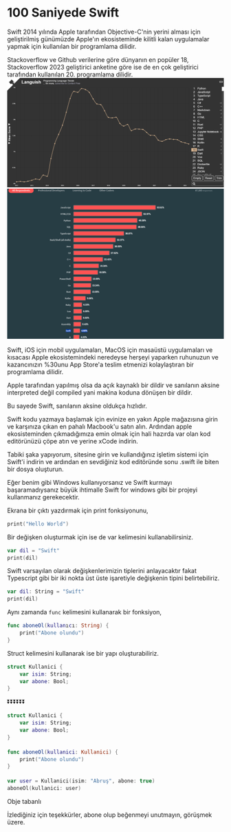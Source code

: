 # 100 Saniyede Swift

Swift 2014 yılında Apple tarafından Objective-C'nin yerini alması için geliştirilmiş günümüzde Apple'ın ekosisteminde kilitli kalan uygulamalar yapmak için kullanılan bir programlama dilidir.

Stackoverflow ve Github verilerine göre dünyanın en popüler 18, Stackoverflow 2023 geliştirici anketine göre ise de en çok geliştirici tarafından kullanılan 20. programlama dilidir.
![Alt text](image.png)
![Alt text](image-1.png)

Swift, iOS için mobil uygulamaları, MacOS için masaüstü uygulamaları ve kısacası Apple ekosistemindeki neredeyse herşeyi yaparken ruhunuzun ve kazancınızın %30unu App Store'a teslim etmenizi kolaylaştıran bir programlama dilidir.

Apple tarafından yapılmış olsa da açık kaynaklı bir dildir ve sanılanın aksine interpreted değil compiled yani makina koduna dönüşen bir dildir.

Bu sayede Swift, sanılanın aksine oldukça hızlıdır.

Swift kodu yazmaya başlamak için evinize en yakın Apple mağazısına girin ve karşınıza çıkan en pahalı Macbook'u satın alın. Ardından apple ekosisteminden çıkmadığımıza emin olmak için hali hazırda var olan kod editörünüzü çöpe atın ve yerine xCode indirin.

Tabiki şaka yapıyorum, sitesine girin ve kullandığınız işletim sistemi için Swift'i indirin ve ardından en sevdiğiniz kod editöründe sonu .swift ile biten bir dosya oluşturun.

Eğer benim gibi Windows kullanıyorsanız ve Swift kurmayı başaramadıysanız büyük ihtimalle Swift for windows gibi bir projeyi kullanmanız gerekecektir.

Ekrana bir çıktı yazdırmak için print fonksiyonunu,

```swift
print("Hello World")
```

Bir değişken oluşturmak için ise de var kelimesini kullanabilirsiniz.

```swift
var dil = "Swift"
print(dil)
```

Swift varsayılan olarak değişkenlerimizin tiplerini anlayacaktır fakat Typescript gibi bir iki nokta üst üste işaretiyle değişkenin tipini belirtebiliriz.

```swift
var dil: String = "Swift"
print(dil)
```

Aynı zamanda `func` kelimesini kullanarak bir fonksiyon,

```swift
func aboneOl(kullanıcı: String) {
    print("Abone olundu")
}
```

Struct kelimesini kullanarak ise bir yapı oluşturabiliriz.

```swift
struct Kullanici {
    var isim: String;
    var abone: Bool;
}
```

⏬⏬⏬⏬⏬⏬

```swift
struct Kullanici {
    var isim: String;
    var abone: Bool;
}

func aboneOl(kullanici: Kullanici) {
    print("Abone olundu")
}

var user = Kullanici(isim: "Abruş", abone: true)
aboneOl(kullanici: user)

```

Obje tabanlı

İzlediğiniz için teşekkürler, abone olup beğenmeyi unutmayın, görüşmek üzere.
